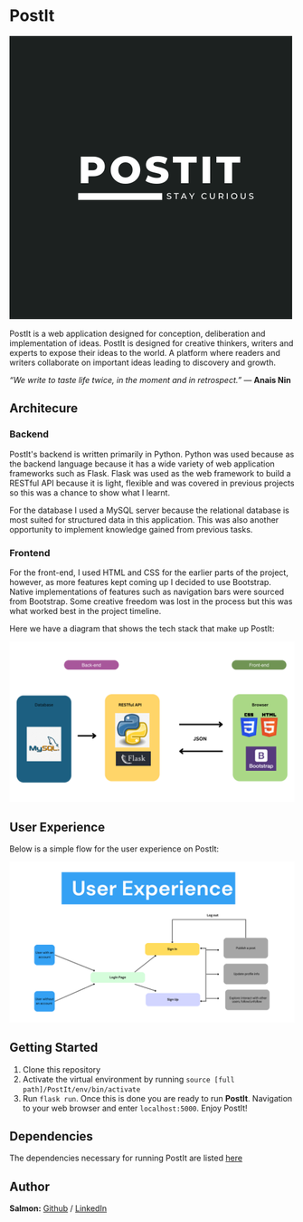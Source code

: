 # PostIt

![PostIt logo](/assets/POSTIT.png)

PostIt is a web application designed for conception, deliberation and implementation of ideas. PostIt is designed for creative thinkers, writers and experts to expose their ideas to the world. A platform where readers and writers collaborate on important ideas leading to discovery and growth.

*“We write to taste life twice, in the moment and in retrospect.”*
― **Anais Nin**

## Architecure

### Backend

PostIt's backend is written primarily in Python. Python was used because as the backend language because it has a wide variety of web application frameworks such as Flask. Flask was used as the web framework to build a RESTful API because it is light, flexible and was covered in previous projects so this was a chance to show what I learnt.

For the database I used a MySQL server because the relational database is most suited for structured data in this application. This was also another opportunity to implement knowledge gained from previous tasks.

### Frontend

For the front-end, I used HTML and CSS for the earlier parts of the project, however, as more features kept coming up I decided to use Bootstrap. Native implementations of features such as navigation bars were sourced from Bootstrap. Some creative freedom was lost in the process but this was what worked best in the project timeline.

Here we have a diagram that shows the tech stack that make up PostIt:

![Tech stack](./assets/PostIt_tech_stack.png)

## User Experience

Below is a simple flow for the user experience on PostIt:

![User experience](/assets/PostIt%20user%20xp.png)

## Getting Started

1. Clone this repository
2. Activate the virtual environment by running `source [full path]/PostIt/env/bin/activate`
3. Run `flask run`. Once this is done you are ready to run **PostIt**. Navigation to your web browser and enter `localhost:5000`. Enjoy PostIt!

## Dependencies

The dependencies necessary for running PostIt are listed [here](requirements.txt)

## Author

**Salmon:** [Github](https://github.com/SalmonMbuchi) / [LinkedIn](https://www.linkedin.com/in/salmon-mbuchi/)
